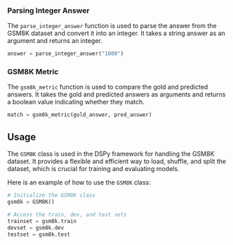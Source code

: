 
### Parsing Integer Answer

The `parse_integer_answer` function is used to parse the answer from the GSM8K dataset and convert it into an integer. It takes a string answer as an argument and returns an integer.

```python
answer = parse_integer_answer("1000")
```

### GSM8K Metric

The `gsm8k_metric` function is used to compare the gold and predicted answers. It takes the gold and predicted answers as arguments and returns a boolean value indicating whether they match.

```python
match = gsm8k_metric(gold_answer, pred_answer)
```

## Usage

The `GSM8K` class is used in the DSPy framework for handling the GSM8K dataset. It provides a flexible and efficient way to load, shuffle, and split the dataset, which is crucial for training and evaluating models.

Here is an example of how to use the `GSM8K` class:

```python
# Initialize the GSM8K class
gsm8k = GSM8K()

# Access the train, dev, and test sets
trainset = gsm8k.train
devset = gsm8k.dev
testset = gsm8k.test
